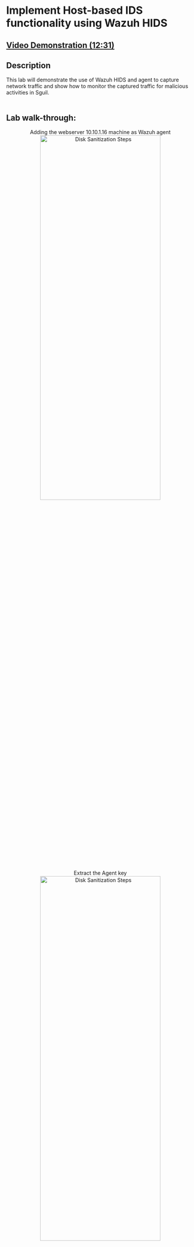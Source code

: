 <h1>Implement Host-based IDS functionality using Wazuh HIDS</h1>

 ## [Video Demonstration (12:31)](https://drive.google.com/file/d/1bmvQORkCRQJLOKtMBQEgJbIlThoKNk2l/view?usp=sharing)

<h2>Description</h2>
This lab will demonstrate the use of Wazuh HIDS and agent to capture network traffic and show how to monitor the captured traffic for malicious activities in Sguil.<br />
<br />

<h2>Lab walk-through:</h2>

<p align="center">Adding the webserver 10.10.1.16 machine as Wazuh agent
<br/>
<img src="https://i.imgur.com/55MK1xc.png" height="50%" width="80%" alt="Disk Sanitization Steps"/>
<br />
<p align="center">Extract the Agent key
<br/>
<img src="https://i.imgur.com/NvH0Kal.png" height="50%" width="80%" alt="Disk Sanitization Steps"/>
<br />
<br />
<p align="center">creating key.txt file that will contain the Agent key. 
<br/>
<img src="https://i.imgur.com/GMSAjNg.png" height="50%" width="60%" alt="Disk Sanitization Steps"/>
<br />
<br />
<p align="center">Copying the key.txt file into the shared folder on 10.10.1.16
<br/>
<img src="https://i.imgur.com/bsYP7lI.png" height="50%" width="60%" alt="Disk Sanitization Steps"/>
<br />
<br />
<p align="center">Configuring the firewall to communicate with the agent
<br/>
<img src="https://i.imgur.com/TSrTMic.png" height="50%" width="80%" alt="Disk Sanitization Steps"/>
<br />
<br />

<p align="center">Installing Wazuh agent on WebServer machine
<br/>
<img src="https://i.imgur.com/iRfQUMu.png" height="50%" width="50%" alt="Disk Sanitization Steps"/>
<br />
<br />
<p align="center">Restarting Wazuh
<br/>
<img src="https://i.imgur.com/Oo8DdvY.png" height="50%" width="80%" alt="Disk Sanitization Steps"/>
<br />
<br />
<p align="center">Verifying that the agent is active
<br/>
<img src="https://i.imgur.com/yMh3Hyy.png" height="50%" width="80%" alt="Disk Sanitization Steps"/>
<br />
<br />
<p align="center">Performing brute-forece attack via RDP on WebServer 10.10.1.16 using hydra
<br/>
<img src="https://i.imgur.com/jO3iBMC.png" height="50%" width="80%" alt="Disk Sanitization Steps"/>
<br />
<br />
<p align="center">We can observe the alert for Dst IP 10.10.1.16.
<br/>
<img src="https://i.imgur.com/f0e8aHo.png" height="50%" width="80%" alt="Disk Sanitization Steps"/>
<br />
<br />
